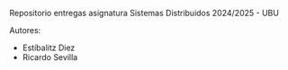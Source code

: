 Repositorio entregas asignatura Sistemas Distribuidos 2024/2025 - UBU

Autores:
- Estíbalitz Diez
- Ricardo Sevilla
  
